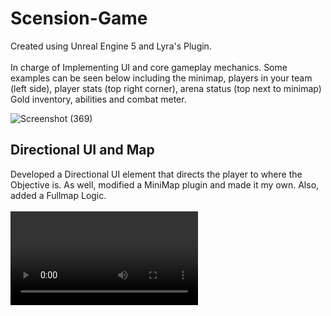 # Scension-Game
Created using Unreal Engine 5 and Lyra's Plugin.
<br>
<br>
In charge of Implementing UI and core gameplay mechanics. Some examples can be seen below including the minimap, players in your team (left side), player stats (top right corner), arena status (top next to minimap) Gold inventory, abilities and combat meter.


![Screenshot (369)](https://github.com/albertoalvaradojr/Scension-Game/assets/65637580/a14dbee3-0a36-453c-91bb-356ef0a401cb)


<h2>
  Directional UI and Map
</h2>
Developed a Directional UI element that directs the player to where the Objective is. As well, modified a MiniMap plugin and made it my own. Also, added a Fullmap Logic.

<br>
<br>


<video src="https://github.com/albertoalvaradojr/Scension-Game/assets/65637580/92549cde-0327-41d3-af2c-ee07aee9ed62" />

<br>
<br>

![Screenshot (384)](https://github.com/albertoalvaradojr/Scension-Game/assets/65637580/2b73d985-ec01-4615-9838-c9c155518093)
![Screenshot (383)](https://github.com/albertoalvaradojr/Scension-Game/assets/65637580/deb46fe9-4d7c-4b0c-bed0-d98b23532ef5)
![Screenshot (382)](https://github.com/albertoalvaradojr/Scension-Game/assets/65637580/be22c5ab-bb24-4fe0-8003-10dec0cf9375)
![Screenshot (387)](https://github.com/albertoalvaradojr/Scension-Game/assets/65637580/24711642-567c-4b77-b52a-0dc6e7801697)
![Screenshot (386)](https://github.com/albertoalvaradojr/Scension-Game/assets/65637580/7921f994-c846-4301-b0ec-f3da176dbc84)

<br>
<br>
<h2>
  Combat Meter
</h2>
Combat meter that lets the player know when the player is free of combat. Once he is damaged the progess meter goes to zero and slowly increases until it reaches the no combat status. As well, the Health number inside the circle is synced with the health bar the the player can know exactly how much health they have.

<br>
<br>

https://github.com/albertoalvaradojr/Scension-Game/assets/65637580/a97c6c70-738a-4c4d-b173-0806d97945ef

<br>
<br>

<h2>
  Security System
</h2>



Security system that you can construct that lets your team know when an enemy has entered your controlling arena. UI Indicators will let you know the second the enemy passes the security gates.

<br>
<br>



https://github.com/albertoalvaradojr/Scension-Game/assets/65637580/706e4b45-0de2-44db-a205-bde35cf4802f

<br>
<br>

<h2>Blessed Status/Teleporter Logic</h2>

<br>
Blessed Status allows player to enter the Boss arena and automatically teleports their team inside. You cannot use abilities while Blessed and once you die or get downed, the status goes away. Players can only get the status by taking the Teleporter at the end of the map to the Floating Island(Cost 10,000 gold) and then drink from the founatin. I synced the status to the UI and added in A VFX that was created by one of the artist of the team. All players will know how many players are blessed.

<br>
<br>

![Screenshot (404)](https://github.com/albertoalvaradojr/Scension-Game/assets/65637580/3940997f-634b-433f-b64e-cf1dc6c16d64)


![Screenshot (385)](https://github.com/albertoalvaradojr/Scension-Game/assets/65637580/c1bd575d-ed6d-4ea5-882a-50dd1decbf33)




https://github.com/albertoalvaradojr/Scension-Game/assets/65637580/4e264437-6db0-4cc6-8990-04e4980fd1db




<br>
<br>

<h2>Dragon Call</h2>


<br>
When a dragon call is made, a 2 minute timer begins counting down. Teams only retain the information of the dragon call timers and the dragon pit statuses to arena’s that their team controls.
When within the circular minimap radius of enemy dragon pits, the dragon-pit information is visible to all allies, but only while remaining inside of the circular minimap radius.
When the 2 minute dragon timer has elapsed a random dragon of the multiple different types will arrive in the pit and stay in the dragon pit until any team has slain the dragon.
To activate the Dragon Call, 10,000 gold is required. After Defeating the dragon, the whole team recieves a power up.

<br>
<br>

<img src="https://github.com/albertoalvaradojr/Scension-Game/assets/65637580/cce952bd-47e2-4802-8ec0-14efd202a42c" width = "500" height="375"/>
<img src="https://github.com/albertoalvaradojr/Scension-Game/assets/65637580/9133e0fb-1bca-4e32-b499-52bc0c8efea1" width = "500" height="375"/>
<img src="https://github.com/albertoalvaradojr/Scension-Game/assets/65637580/8266da4e-347a-42a4-a295-1b58fb039f92" width = "500" height="375"/>
<img src="https://github.com/albertoalvaradojr/Scension-Game/assets/65637580/e683ad41-8c8c-4659-abb2-e3afff1f2ac1" width = "500" height="375"/>
<img src="https://github.com/albertoalvaradojr/Scension-Game/assets/65637580/45d7f938-d40d-4a44-a70c-caed1189d215" width = "500" height="375"/>
<img src="https://github.com/albertoalvaradojr/Scension-Game/assets/65637580/9e779204-2c03-4fe8-8ffc-ca73d98b884f" width = "500" height="375"/>








<br>
<br>

<h2>Neutral Rewards Logic</h2>

<br>
Neutral rewards are released in 4 sections that are continuously cycled throughout the entire match. Starting at 90 seconds into the match the reward zones labeled #1 will activate(releasing a treasure chest) at the marked location, allowing any player from any team to collect the neutral reward, rewarding their entire team with massive amounts of gold. I implemented the logic behind the Neutral Reward Timers,spawning, and UI for the rewards.

<br>


https://github.com/albertoalvaradojr/Scension-Game/assets/65637580/71516666-8549-4117-b0ca-bd8594eca1cf

<br>
<br>




